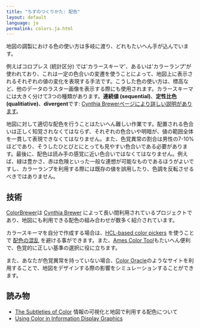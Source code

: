 ```yaml
---
title: "ちずのつくりかた: 配色"
layout: default
language: ja
permalink: colors.ja.html
---
```


地図の調製における色の使い方は多岐に渡り、どれもたいへん手が込んでいます。

例えばコロプレス (統計区分) では'カラースキーマ'、あるいは'カラーランプ'が使われており、これは一定の色合いの変遷を使うことによって、地図上に表示されるそれぞれの値の変化を表現する手法です。こうした色の使い方は、標高など、他のデータのラスター画像を表示する際にも使用されます。カラースキーマには大きく分けて3つの種類があります。**連続値 (sequential)**、**定性比色 (qualitiative)**、**divergent**です: [Cynthia Brewerページにより詳しい説明があります](http://colorbrewer2.org/learnmore/schemes_full.html)。

地図に対して適切な配色を行うことはたいへん難しい作業です。配置される色合いは正しく知覚されなくてはならず、それぞれの色合いや明暗が、値の範囲全体を一貫して表現できなくてはなりません。また、色覚異常の割合は男性の7-10%ほどであり、そうしたひとびとにとっても見やすい色合いである必要があります。最後に、配色は読み手の感覚に近い色合いではなくてはなりません。例えば、緑は豊かさ、赤は危険といった一般な連想が可能なものであるほうがよいですし、カラーランプを利用する際には既存の値を誤用したり、色調を反転させるべきではありません。

## 技術

[ColorBrewer](http://colorbrewer2.org/)は [Cynthia Brewer](http://www.personal.psu.edu/cab38/) によって長い間利用されているプロジェクトであり、地図にも利用できる配色の組み合わせが数多く紹介されています。

カラースキーマを自分で作成する場合は、[HCL-based color pickers](http://vis4.net/labs/colorvis/embed.html?m=hcl&gradients=6) を使うことで [配色の混乱](http://vis4.net/blog/posts/avoid-equidistant-hsv-colors/) を避ける事ができます。また、[Ames Color Tool](http://colorusage.arc.nasa.gov/ColorTool.php)もたいへん便利で、色覚的に正しい基準の選択に役に立ちます。

また、あなたが色覚異常を持っていない場合、[Color Oracle](http://colororacle.org/)のようなサイトを利用することで、地図をデザインする際の影響をシミュレーションすることができます。

## 読み物

* [The Subtleties of Color](http://earthobservatory.nasa.gov/blogs/elegantfigures/2013/08/05/subtleties-of-color-part-1-of-6/) 情報の可視化と地図で利用する配色について
* [Using Color in Information Display Graphics](http://colorusage.arc.nasa.gov/)
